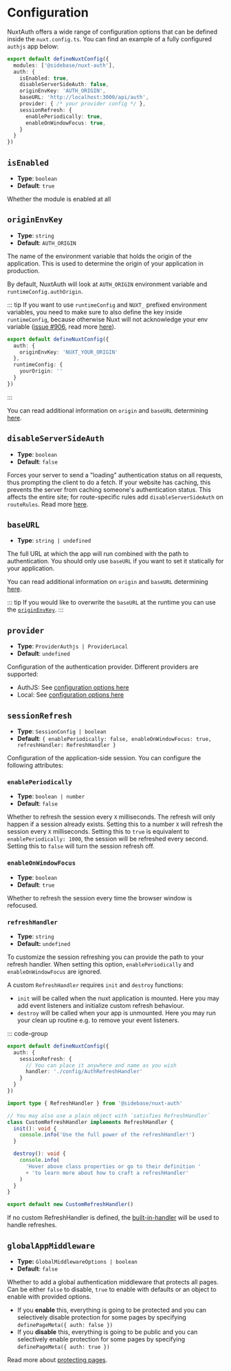 # Configuration

NuxtAuth offers a wide range of configuration options that can be defined inside the `nuxt.config.ts`. You can find an example of a fully configured `authjs` app below:

```ts
export default defineNuxtConfig({
  modules: ['@sidebase/nuxt-auth'],
  auth: {
    isEnabled: true,
    disableServerSideAuth: false,
    originEnvKey: 'AUTH_ORIGIN',
    baseURL: 'http://localhost:3000/api/auth',
    provider: { /* your provider config */ },
    sessionRefresh: {
      enablePeriodically: true,
      enableOnWindowFocus: true,
    }
  }
})
```

## `isEnabled`

- **Type**: `boolean`
- **Default**: `true`

Whether the module is enabled at all

## `originEnvKey`

- **Type**: `string`
- **Default**: `AUTH_ORIGIN`

The name of the environment variable that holds the origin of the application. This is used to determine the origin of your application in production.

By default, NuxtAuth will look at `AUTH_ORIGIN` environment variable and `runtimeConfig.authOrigin`.

::: tip
If you want to use `runtimeConfig` and `NUXT_` prefixed environment variables, you need to make sure to also define the key inside `runtimeConfig`,
because otherwise Nuxt will not acknowledge your env variable ([issue #906](https://github.com/sidebase/nuxt-auth/issues/906), read more [here](https://nuxt.com/docs/guide/going-further/runtime-config#environment-variables)).

```ts
export default defineNuxtConfig({
  auth: {
    originEnvKey: 'NUXT_YOUR_ORIGIN'
  },
  runtimeConfig: {
    yourOrigin: ''
  }
})
```
:::

You can read additional information on `origin` and `baseURL` determining [here](/resources/error-reference#auth-no-origin).

## `disableServerSideAuth`

- **Type**: `boolean`
- **Default**: `false`

Forces your server to send a "loading" authentication status on all requests, thus prompting the client to do a fetch. If your website has caching, this prevents the server from caching someone's authentication status. This affects the entire site; for route-specific rules add `disableServerSideAuth` on `routeRules`. Read more [here](/guide/advanced/caching).

## `baseURL`

- **Type**: `string | undefined`

The full URL at which the app will run combined with the path to authentication. You should only use `baseURL` if you want to set it statically for your application.

You can read additional information on `origin` and `baseURL` determining [here](/resources/error-reference#auth-no-origin).

::: tip
If you would like to overwrite the `baseURL` at the runtime you can use the [`originEnvKey`](#originenvkey).
:::

## `provider`

- **Type**: `ProviderAuthjs | ProviderLocal`
- **Default**: `undefined`

Configuration of the authentication provider. Different providers are supported:
- AuthJS: See [configuration options here](/guide/authjs/quick-start#configuration)
- Local: See [configuration options here](/guide/local/quick-start)

## `sessionRefresh`

- **Type**: `SessionConfig | boolean`
- **Default**: `{ enablePeriodically: false, enableOnWindowFocus: true, refreshHandler: RefreshHandler }`

Configuration of the application-side session. You can configure the following attributes:

### `enablePeriodically`

- **Type**: `boolean | number`
- **Default**: `false`

Whether to refresh the session every `X` milliseconds. The refresh will only happen if a session already exists.
Setting this to a number `X` will refresh the session every `X` milliseconds.
Setting this to `true` is equivalent to `enablePeriodically: 1000`, the session will be refreshed every second.
Setting this to `false` will turn the session refresh off.

### `enableOnWindowFocus`

- **Type**: `boolean`
- **Default**: `true`

Whether to refresh the session every time the browser window is refocused.

### `refreshHandler`

- **Type**: `string`
- **Default:** `undefined`

To customize the session refreshing you can provide the path to your refresh handler. When setting this option, `enablePeriodically` and `enableOnWindowFocus` are ignored.

A custom `RefreshHandler` requires `init` and `destroy` functions:

- `init` will be called when the nuxt application is mounted. Here you may add event listeners and initialize custom refresh behaviour.
- `destroy` will be called when your app is unmounted. Here you may run your clean up routine e.g. to remove your event listeners.

::: code-group
```ts [nuxt.config.ts]
export default defineNuxtConfig({
  auth: {
    sessionRefresh: {
      // You can place it anywhere and name as you wish
      handler: './config/AuthRefreshHandler'
    }
  }
})
```

```ts [~/config/AuthRefreshHandler.ts]
import type { RefreshHandler } from '@sidebase/nuxt-auth'

// You may also use a plain object with `satisfies RefreshHandler`
class CustomRefreshHandler implements RefreshHandler {
  init(): void {
    console.info('Use the full power of the refreshHandler!')
  }

  destroy(): void {
    console.info(
      'Hover above class properties or go to their definition '
      + 'to learn more about how to craft a refreshHandler'
    )
  }
}

export default new CustomRefreshHandler()
```

If no custom RefreshHandler is defined, the [built-in-handler](https://github.com/sidebase/nuxt-auth/blob/main/src/runtime/utils/refreshHandler.ts) will be used to handle refreshes.

## `globalAppMiddleware`

- **Type:** `GlobalMiddlewareOptions | boolean`
- **Default**: `false`

Whether to add a global authentication middleware that protects all pages. Can be either `false` to disable, `true` to enable with defaults or an object to enable with provided options.

- If you **enable** this, everything is going to be protected and you can selectively disable protection for some pages by specifying `definePageMeta({ auth: false })`
- If you **disable** this, everything is going to be public and you can selectively enable protection for some pages by specifying `definePageMeta({ auth: true })`

Read more about [protecting pages](/guide/application-side/protecting-pages).
